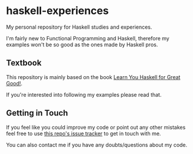 # haskell-experiences
My personal repository for Haskell studies and experiences.

I'm fairly new to Functional Programming and Haskell, therefore my examples won't be so good as the ones made by Haskell pros.


## Textbook

This repository is mainly based on the book [Learn You Haskell for Great Good!](http://learnyouahaskell.com).

If you're interested into following my examples please read that.


## Getting in Touch

If you feel like you could improve my code or point out any other mistakes feel free to use [this repo's issue tracker](https://github.com/lucasfcosta/haskell-experiences/issues) to get in touch with me.

You can also contact me if you have any doubts/questions about my code.
